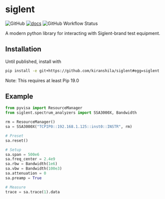 # siglent

![GitHub](https://img.shields.io/github/license/kiranshila/siglent?style=flat-square)
[![docs](https://img.shields.io/github/workflow/status/kiranshila/siglent/CI?style=flat-square)](https://kiranshila.github.io/siglent/)
![GitHub Workflow Status](https://img.shields.io/github/workflow/status/kiranshila/siglent/CI?style=flat-square)

A modern python library for interacting with Siglent-brand test equipment.

## Installation

Until published, install with

```sh
pip install -e git+https://github.com/kiranshila/siglent#egg=siglent
```

Note: This requires at least Pip 19.0

## Example

```python
from pyvisa import ResourceManager
from siglent.spectrum_analyzers import SSA3000X, Bandwidth

rm = ResourceManager()
sa = SSA3000X("TCPIP0::192.168.1.125::inst0::INSTR", rm)

# Preset
sa.reset()

# Setup
sa.span = 500e6
sa.freq_center = 2.4e9
sa.rbw = Bandwidth(1e6)
sa.vbw = Bandwidth(100e3)
sa.attenuation = 0
sa.preamp = True

# Measure
trace = sa.trace(1).data
```
